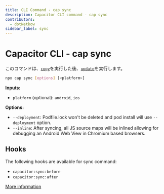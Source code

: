 ```yaml
---
title: CLI Command - cap sync
description: Capacitor CLI command - cap sync
contributors:
  - dotNetkow
sidebar_label: sync
---
```


# Capacitor CLI - cap sync

このコマンドは、[`copy`](/docs/cli/commands/copy)を実行した後、[`update`](/docs/cli/commands/update)を実行します。

```bash
npx cap sync [options] [<platform>]
```

<strong>Inputs:</strong>

- `platform` (optional): `android`, `ios`

<strong>Options:</strong>

- `--deployment`: Podfile.lock won't be deleted and pod install will use `--deployment` option.
- `--inline`: After syncing, all JS source maps will be inlined allowing for debugging an Android Web View in Chromium based browsers.

## Hooks

The following hooks are available for sync command:

- `capacitor:sync:before`
- `capacitor:sync:after`

[More information](../hooks)
